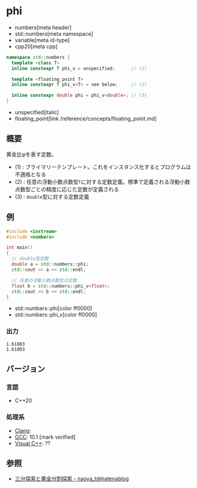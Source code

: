 # phi
* numbers[meta header]
* std::numbers[meta namespace]
* variable[meta id-type]
* cpp20[meta cpp]

```cpp
namespace std::numbers {
  template <class T>
  inline constexpr T phi_v = unspecified;      // (1)

  template <floating_point T>
  inline constexpr T phi_v<T> = see below;     // (2)

  inline constexpr double phi = phi_v<double>; // (3)
}
```
* unspecified[italic]
* floating_point[link /reference/concepts/floating_point.md]

## 概要
黄金比φを表す定数。

- (1) : プライマリーテンプレート。これをインスタンス化するとプログラムは不適格となる
- (2) : 任意の浮動小数点数型`T`に対する定数定義。標準で定義される浮動小数点数型ごとの精度に応じた定数が定義される
- (3) : `double`型に対する定数定義


## 例
```cpp example
#include <iostream>
#include <numbers>

int main()
{
  // double型定数
  double a = std::numbers::phi;
  std::cout << a << std::endl;

  // 任意の浮動小数点数型の定数
  float b = std::numbers::phi_v<float>;
  std::cout << b << std::endl;
}
```
* std::numbers::phi[color ff0000]
* std::numbers::phi_v[color ff0000]

### 出力
```
1.61803
1.61803
```

## バージョン
### 言語
- C++20

### 処理系
- [Clang](/implementation.md#clang):
- [GCC](/implementation.md#gcc): 10.1 [mark verified]
- [Visual C++](/implementation.md#visual_cpp): ??


## 参照
- [三分探索と黄金分割探索 - naoya_t@hatenablog](https://naoyat.hatenablog.jp/entry/2012/01/04/231801)
